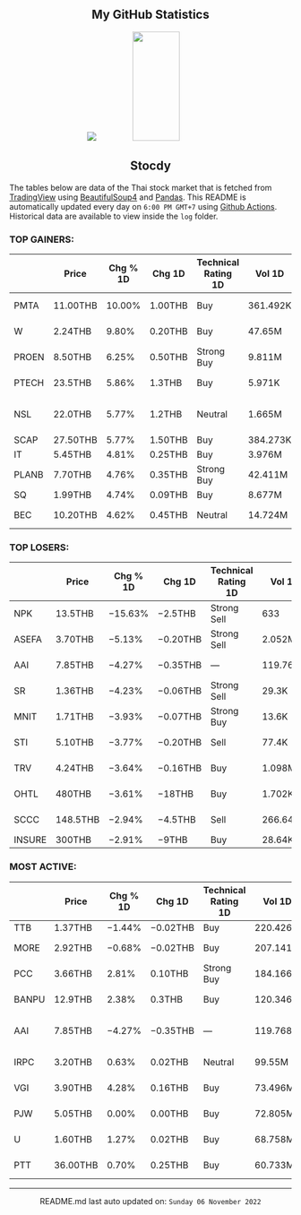 <div align="center">

## My GitHub Statistics
<img src="https://github-readme-streak-stats.herokuapp.com/?user=nopnopwei&theme=black-ice&hide_border=true&stroke=0000&background=0D1117&ring=FFE573&fire=FF8623&currStreakLabel=FF8623" />
<img width="41%" height="195px" src="https://github-readme-stats.vercel.app/api/top-langs/?username=nopnopwei&layout=compact&hide_border=true&title_color=FEE473&text_color=FFFFFF&bg_color=0d1117" />
    
## Stocdy
<div align="left">

The tables below are data of the Thai stock market that is fetched from [TradingView](https://www.tradingview.com/markets/stocks-thailand/market-movers-all-stocks/) using [BeautifulSoup4](https://www.crummy.com/software/BeautifulSoup/bs4/doc/) and [Pandas](https://pandas.pydata.org). This README is automatically updated every day on `6:00 PM GMT+7` using [Github Actions](https://www.tradingview.com/markets/stocks-thailand/market-movers-all-stocks/). Historical data are available to view inside the `log` folder.
### TOP GAINERS:
|       | Price    | Chg % 1D   | Chg 1D   | Technical Rating 1D   | Vol 1D   | Volume * Price 1D   | Market cap   | P/E(TTM)   | EPS(TTM)   | Sector                | Sector Chg % 1D   |
|-------|----------|------------|----------|-----------------------|----------|---------------------|--------------|------------|------------|-----------------------|-------------------|
| PMTA  | 11.00THB | 10.00%     | 1.00THB  | Buy                   | 361.492K | 3.976M              | 1.113BTHB    | 9.63       | 1.04THB    | Process Industries    | +0.25%            |
| W     | 2.24THB  | 9.80%      | 0.20THB  | Buy                   | 47.65M   | 106.736M            | 1.823BTHB    | —          | −0.42THB   | Consumer Services     | +0.70%            |
| PROEN | 8.50THB  | 6.25%      | 0.50THB  | Strong Buy            | 9.811M   | 83.397M             | 2.686BTHB    | 66.61      | 0.12THB    | Technology Services   | −0.42%            |
| PTECH | 23.5THB  | 5.86%      | 1.3THB   | Buy                   | 5.971K   | 140.319K            | 5.759BTHB    | —          | −1.40THB   | Commercial Services   | +1.28%            |
| NSL   | 22.0THB  | 5.77%      | 1.2THB   | Neutral               | 1.665M   | 36.64M              | 6.6BTHB      | 28.33      | 0.73THB    | Consumer Non-Durables | +0.65%            |
| SCAP  | 27.50THB | 5.77%      | 1.50THB  | Buy                   | 384.273K | 10.568M             | 15.159BTHB   | 25.69      | 1.01THB    | Finance               | −0.23%            |
| IT    | 5.45THB  | 4.81%      | 0.25THB  | Buy                   | 3.976M   | 21.669M             | 1.997BTHB    | 11.38      | 0.46THB    | Retail Trade          | +0.02%            |
| PLANB | 7.70THB  | 4.76%      | 0.35THB  | Strong Buy            | 42.411M  | 326.562M            | 32.951BTHB   | 80.95      | 0.09THB    | Commercial Services   | +1.28%            |
| SQ    | 1.99THB  | 4.74%      | 0.09THB  | Buy                   | 8.677M   | 17.268M             | 2.286BTHB    | 6.32       | 0.30THB    | Finance               | −0.23%            |
| BEC   | 10.20THB | 4.62%      | 0.45THB  | Neutral               | 14.724M  | 150.189M            | 20.4BTHB     | 24.84      | 0.39THB    | Consumer Services     | +0.70%            |
### TOP LOSERS:
|        | Price    | Chg % 1D   | Chg 1D   | Technical Rating 1D   | Vol 1D   | Volume * Price 1D   | Market cap   | P/E(TTM)   | EPS(TTM)   | Sector                 | Sector Chg % 1D   |
|--------|----------|------------|----------|-----------------------|----------|---------------------|--------------|------------|------------|------------------------|-------------------|
| NPK    | 13.5THB  | −15.63%    | −2.5THB  | Strong Sell           | 633      | 8.546K              | 135MTHB      | —          | −3.67THB   | Consumer Non-Durables  | +0.65%            |
| ASEFA  | 3.70THB  | −5.13%     | −0.20THB | Strong Sell           | 2.052M   | 7.593M              | 2.019BTHB    | 20.24      | 0.19THB    | Producer Manufacturing | +0.80%            |
| AAI    | 7.85THB  | −4.27%     | −0.35THB | —                     | 119.768M | 940.178M            | —            | —          | —          | Consumer Non-Durables  | +0.65%            |
| SR     | 1.36THB  | −4.23%     | −0.06THB | Strong Sell           | 29.3K    | 39.848K             | 920.312MTHB  | —          | −0.06THB   | Producer Manufacturing | +0.80%            |
| MNIT   | 1.71THB  | −3.93%     | −0.07THB | Strong Buy            | 13.6K    | 23.256K             | 235.98MTHB   | 29.47      | 0.06THB    | Finance                | −0.23%            |
| STI    | 5.10THB  | −3.77%     | −0.20THB | Sell                  | 77.4K    | 394.74K             | 3.075BTHB    | 23.61      | 0.22THB    | Commercial Services    | +1.28%            |
| TRV    | 4.24THB  | −3.64%     | −0.16THB | Buy                   | 1.098M   | 4.655M              | 890.4MTHB    | 24.26      | 0.18THB    | Producer Manufacturing | +0.80%            |
| OHTL   | 480THB   | −3.61%     | −18THB   | Buy                   | 1.702K   | 816.96K             | 7.247BTHB    | —          | −30.99THB  | Consumer Services      | +0.70%            |
| SCCC   | 148.5THB | −2.94%     | −4.5THB  | Sell                  | 266.642K | 39.596M             | 44.253BTHB   | 11.93      | 12.83THB   | Non-Energy Minerals    | −0.03%            |
| INSURE | 300THB   | −2.91%     | −9THB    | Buy                   | 28.64K   | 8.592M              | 3BTHB        | 4.26       | 72.53THB   | Finance                | −0.23%            |
### MOST ACTIVE:
|       | Price    | Chg % 1D   | Chg 1D   | Technical Rating 1D   | Vol 1D   | Volume * Price 1D   | Market cap   | P/E(TTM)   | EPS(TTM)   | Sector                | Sector Chg % 1D   |
|-------|----------|------------|----------|-----------------------|----------|---------------------|--------------|------------|------------|-----------------------|-------------------|
| TTB   | 1.37THB  | −1.44%     | −0.02THB | Buy                   | 220.426M | 301.984M            | 132.373BTHB  | 10.28      | 0.14THB    | Finance               | −0.23%            |
| MORE  | 2.92THB  | −0.68%     | −0.02THB | Buy                   | 207.141M | 604.851M            | 19.07BTHB    | 16.47      | 0.18THB    | Distribution Services | +0.28%            |
| PCC   | 3.66THB  | 2.81%      | 0.10THB  | Strong Buy            | 184.166M | 674.047M            | —            | —          | —          | Electronic Technology | −2.11%            |
| BANPU | 12.9THB  | 2.38%      | 0.3THB   | Buy                   | 120.346M | 1.552B              | 87.283BTHB   | 3.33       | 4.50THB    | Energy Minerals       | +1.55%            |
| AAI   | 7.85THB  | −4.27%     | −0.35THB | —                     | 119.768M | 940.178M            | —            | —          | —          | Consumer Non-Durables | +0.65%            |
| IRPC  | 3.20THB  | 0.63%      | 0.02THB  | Neutral               | 99.55M   | 318.559M            | 65.314BTHB   | 6.70       | 0.47THB    | Energy Minerals       | +1.55%            |
| VGI   | 3.90THB  | 4.28%      | 0.16THB  | Buy                   | 73.496M  | 286.633M            | 43.659BTHB   | —          | −0.01THB   | Commercial Services   | +1.28%            |
| PJW   | 5.05THB  | 0.00%      | 0.00THB  | Buy                   | 72.805M  | 367.664M            | 3.044BTHB    | 24.33      | 0.22THB    | Process Industries    | +0.25%            |
| U     | 1.60THB  | 1.27%      | 0.02THB  | Buy                   | 68.758M  | 110.013M            | 8.982BTHB    | —          | −3.36THB   | Consumer Services     | +0.70%            |
| PTT   | 36.00THB | 0.70%      | 0.25THB  | Buy                   | 60.733M  | 2.186B              | 1.028TTHB    | 8.82       | 4.05THB    | Energy Minerals       | +1.55%            |
<hr>
<div align="center">

README.md last auto updated on: `Sunday 06 November 2022`
<br>
</div>
    